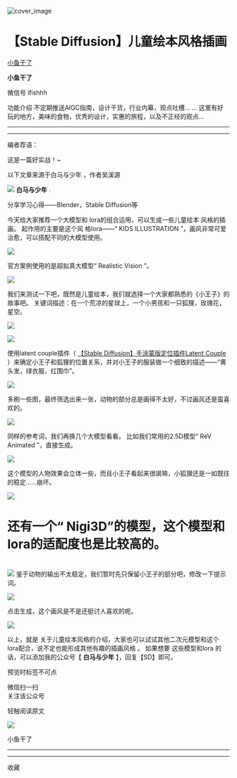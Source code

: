 ![cover_image](https://mmbiz.qpic.cn/mmbiz_jpg/tyssYUEyRwyl8jQd1Vf21hUBwPSawSk0oPEbaFleGZYasHq3y3wniaibQ6g5dUj8NtNPia4qHkh2OianMNUhLUYBwA/0?wx_fmt=jpeg)

#  【Stable Diffusion】儿童绘本风格插画

[ 小鱼干了 ](javascript:void\(0\);)

**小鱼干了**

微信号  ifishhh

功能介绍  不定期推送AIGC指南，设计干货，行业内幕，观点吐槽... ... 这里有好玩的地方，美味的食物，优秀的设计，实惠的旅程，以及不正经的观点...

__ __

__ _ _

编者荐语：

这是一篇好实战！~

以下文章来源于白马与少年  ，作者吴溪源

![](http://wx.qlogo.cn/mmhead/Q3auHgzwzM7eibUJEMViclLvunqf0ykvDsVwB5l1CCp96dusJbO54pVA/0)
**白马与少年** .

分享学习心得——Blender，Stable Diffusion等

今天给大家推荐一个大模型和  lora的组合运用，可以生成一些儿童绘本  风格的插画。  起作用的主要是这个风  格lora——“  KIDS
ILLUSTRATION  ”，画风非常可爱治愈，可以搭配不同的大模型使用。

![](https://mmbiz.qpic.cn/mmbiz_png/tyssYUEyRwxVD9nMnyeI3gwxtx4ZbdTXHKoqroBFkB4ke8mYcchmds7Yo72OLnDGFwNYeNP8c2PruribHHkCLRw/640?wx_fmt=png)

官方案例使用的是超拟真大模型“  Realistic Vision  ”。

![](https://mmbiz.qpic.cn/mmbiz_png/tyssYUEyRwxVD9nMnyeI3gwxtx4ZbdTXzzQuRBKd7K8zj1Eu7lgQH4l96O5iaKYdovAfmYQZsicbQNGpt16eyZsA/640?wx_fmt=png)

我们来测试一下吧，既然是儿童绘本，我们就选择一个大家都熟悉的《小王子》的故事吧。  关键词描述：在一个荒凉的星球上，一个小男孩和一只狐狸，玫瑰花，星空。  

![](https://mmbiz.qpic.cn/mmbiz_png/tyssYUEyRwxVD9nMnyeI3gwxtx4ZbdTXXdfAeNjQXRvYcnIf4Amyib7Cx9lPNJUEtJQ5ibCyUwlHytKmvF6JszvA/640?wx_fmt=png)

![](https://mmbiz.qpic.cn/mmbiz_png/tyssYUEyRwxVD9nMnyeI3gwxtx4ZbdTXUIRtibxpVSm8gicJOB1TTFmEd3TTnCRIs2q0165j9QPz08VOt44h8Q4A/640?wx_fmt=png)

使用latent couple插件（ [ 【Stable Diffusion】手涂蒙版定位插件Latent Couple
](http://mp.weixin.qq.com/s?__biz=MzA3ODY0OTc1NQ==&mid=2247486812&idx=1&sn=cbfff40072e25d54605f686c7733b8c0&chksm=9fbecda8a8c944be887648e28695df76810d7bf15a83588aa85ede35232c105c5d727c272ca6&scene=21#wechat_redirect)
）来确定小王子和狐狸的位置关系，并对小王子的服装做一个细致的描述——“黄头发，绿衣服，红围巾”。

![](https://mmbiz.qpic.cn/mmbiz_png/tyssYUEyRwxVD9nMnyeI3gwxtx4ZbdTXVFficbXpZGVia1p2BhgZQdqcTFWHcibAxUUEZOTGcmmevlk7ZboIibpQsQ/640?wx_fmt=png)

多刷一些图，最终筛选出来一张，动物的部分总是画得不太好，不过画风还是蛮喜欢的。

![](https://mmbiz.qpic.cn/mmbiz_png/tyssYUEyRwxVD9nMnyeI3gwxtx4ZbdTX8IynicPpZhvV6piabURozbpbtBXIicDic4QR6pHjiasrzRG7NF5p3JhjJsA/640?wx_fmt=png)

同样的参考词，我们再换几个大模型看看。  比如我们常用的2.5D模型“  ReV Animated  ”，直接生成。

![](https://mmbiz.qpic.cn/mmbiz_png/tyssYUEyRwxVD9nMnyeI3gwxtx4ZbdTXJRKouTZSBUtZgRXibZDzQL1wzvd4RSd0qPr5HlfondjHUsBULTbljOA/640?wx_fmt=png)

这个模型的人物效果会立体一些，而且小王子看起来很飒嘛，小狐狸还是一如既往的稳定……崩坏。

![](https://mmbiz.qpic.cn/mmbiz_png/tyssYUEyRwxVD9nMnyeI3gwxtx4ZbdTXXyhr66PXlUdYnzpFq6ZecFekpDxllQGcBEicJjsd6SI3PqZtcmk9pEA/640?wx_fmt=png)

#  还有一个“  Nigi3D”的模型，这个模型和lora的适配度也是比较高的。

#  

![](https://mmbiz.qpic.cn/mmbiz_png/tyssYUEyRwxVD9nMnyeI3gwxtx4ZbdTXmsiaVI7IPb3ZW85ic19eiaic6nS9lsibIEZ3mBz4jqGspVeezgNjwM9TrOQ/640?wx_fmt=png)
鉴于动物的输出不太稳定，我们暂时先只保留小王子的部分吧，修改一下提示词。  

![](https://mmbiz.qpic.cn/mmbiz_png/tyssYUEyRwxVD9nMnyeI3gwxtx4ZbdTXLCAnPPZPE6BbZPsbyhnZMYh73hicyUokNJGT9I9evoKiaJwB3kY9JQHg/640?wx_fmt=png)

点击生成，这个画风是不是还挺讨人喜欢的呢。

![](https://mmbiz.qpic.cn/mmbiz_png/tyssYUEyRwxibKycBw7QWWvz7sk4Qb9B5zVictpoRuksaYame5Pnkia9cAfNqSjxvotzBQRaUhExIiayqKDJv9KQSA/640?wx_fmt=png)

以上，就是  关于儿童绘本风格的介绍，大家也可以试试其他二次元模型和这个lora配合，说不定也能形成其他有趣的插画风格  。  如果想要
这些模型和lora  的话，可以添加我的公众号【  **白马与少年** 】，回复【SD】即可。  
  
  

预览时标签不可点

微信扫一扫  
关注该公众号



轻触阅读原文

![](http://mmbiz.qpic.cn/sz_mmbiz_png/fY8ibThH1At6iciciaKY5WZ4ib8CVibVnVHRJwGj6ksg7fk0tzTMuLPsvptv6zswtKfCLNFwYr9aIBGkjiaYGBWtibwnOQ/0?wx_fmt=png)

小鱼干了







****



****



  收藏

